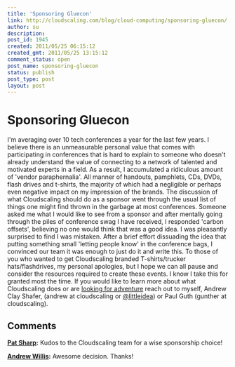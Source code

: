 ```yaml
---
title: 'Sponsoring Gluecon'
link: http://cloudscaling.com/blog/cloud-computing/sponsoring-gluecon/
author: su
description: 
post_id: 1945
created: 2011/05/25 06:15:12
created_gmt: 2011/05/25 13:15:12
comment_status: open
post_name: sponsoring-gluecon
status: publish
post_type: post
layout: post
---
```


# Sponsoring Gluecon

I'm averaging over 10 tech conferences a year for the last few years. I believe there is an unmeasurable personal value that comes with participating in conferences that is hard to explain to someone who doesn't already understand the value of connecting to a network of talented and motivated experts in a field.  As a result, I accumulated a ridiculous amount of 'vendor paraphernalia'. All manner of handouts, pamphlets, CDs, DVDs, flash drives and t-shirts, the majority of which had a negligible or perhaps even negative impact on my impression of the brands. The discussion of what Cloudscaling should do as a sponsor went through the usual list of things one might find thrown in the garbage at most conferences. Someone asked me what I would like to see from a sponsor and after mentally going through the piles of conference swag I have received, I responded 'carbon offsets', believing no one would think that was a good idea. I was pleasantly surprised to find I was mistaken. After a brief effort dissuading the idea that putting something small 'letting people know' in the conference bags, I convinced our team it was enough to just do it and write this. To those of you who wanted to get Cloudscaling branded T-shirts/trucker hats/flashdrives, my personal apologies, but I hope we can all pause and consider the resources required to create these events. I know I take this for granted most the time. If you would like to learn more about what Cloudscaling does or are [looking for adventure](/company/careers.html) reach out to myself, Andrew Clay Shafer, (andrew at cloudscaling or [@littleidea](http://twitter.com/littleidea)) or Paul Guth (gunther at cloudscaling).

## Comments

**[Pat Sharp](#3045 "2011-05-25 10:10:00"):** Kudos to the Cloudscaling team for a wise sponsorship choice!

**[Andrew Willis](#3046 "2011-05-26 13:38:00"):** Awesome decision. Thanks!


